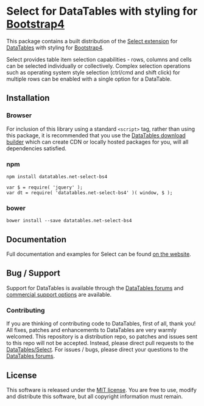 # Select for DataTables with styling for [Bootstrap4](https://getbootstrap.com/docs/4.6/getting-started/introduction/)

This package contains a built distribution of the [Select extension](https://datatables.net/extensions/Select) for [DataTables](https://datatables.net/) with styling for [Bootstrap4](https://getbootstrap.com/docs/4.6/getting-started/introduction/).

Select provides table item selection capabilities - rows, columns and cells can be selected individually or collectively. Complex selection operations such as operating system style selection (ctrl/cmd and shift click) for multiple rows can be enabled with a single option for a DataTable.


## Installation

### Browser

For inclusion of this library using a standard `<script>` tag, rather than using this package, it is recommended that you use the [DataTables download builder](//datatables.net/download) which can create CDN or locally hosted packages for you, will all dependencies satisfied.

### npm

```
npm install datatables.net-select-bs4
```

```
var $ = require( 'jquery' );
var dt = require( 'datatables.net-select-bs4' )( window, $ );
```

### bower

```
bower install --save datatables.net-select-bs4
```



## Documentation

Full documentation and examples for Select can be found [on the website](https://datatables.net/extensions/select).


## Bug / Support

Support for DataTables is available through the [DataTables forums](//datatables.net/forums) and [commercial support options](//datatables.net/support) are available.


### Contributing

If you are thinking of contributing code to DataTables, first of all, thank you! All fixes, patches and enhancements to DataTables are very warmly welcomed. This repository is a distribution repo, so patches and issues sent to this repo will not be accepted. Instead, please direct pull requests to the [DataTables/Select](http://github.com/DataTables/Select). For issues / bugs, please direct your questions to the [DataTables forums](//datatables.net/forums).


## License

This software is released under the [MIT license](//datatables.net/license). You are free to use, modify and distribute this software, but all copyright information must remain.

